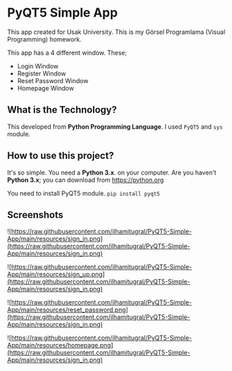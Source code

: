 # PyQT5 Simple App

This app created for Usak University. This is my Görsel Programlama (Visual Programming) homework.

This app has a 4 different window. These;
* Login Window
* Register Window
* Reset Password Window
* Homepage Window

## What is the Technology?
This developed from **Python Programming Language**. I used `PyQT5` and `sys` module.

## How to use this project?
It's so simple. You need a **Python 3.x**. on your computer. Are you haven't **Python 3.x**; you can download from https://python.org

You need to install PyQT5 module.
`pip install pyqt5`

## Screenshots

![https://raw.githubusercontent.com/ilhamitugral/PyQT5-Simple-App/main/resources/sign_in.png](https://raw.githubusercontent.com/ilhamitugral/PyQT5-Simple-App/main/resources/sign_in.png)

![https://raw.githubusercontent.com/ilhamitugral/PyQT5-Simple-App/main/resources/sign_up.png](https://raw.githubusercontent.com/ilhamitugral/PyQT5-Simple-App/main/resources/sign_in.png)

![https://raw.githubusercontent.com/ilhamitugral/PyQT5-Simple-App/main/resources/reset_password.png](https://raw.githubusercontent.com/ilhamitugral/PyQT5-Simple-App/main/resources/sign_in.png)

![https://raw.githubusercontent.com/ilhamitugral/PyQT5-Simple-App/main/resources/homepage.png](https://raw.githubusercontent.com/ilhamitugral/PyQT5-Simple-App/main/resources/sign_in.png)